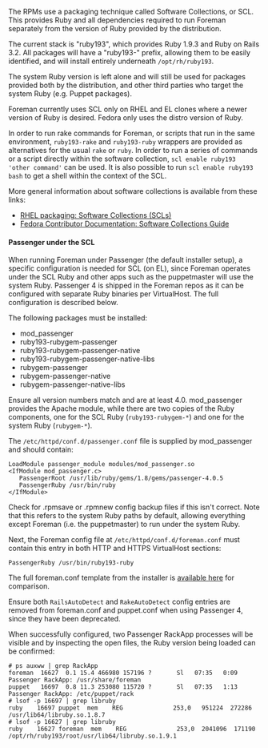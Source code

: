 The RPMs use a packaging technique called Software Collections, or SCL.  This provides Ruby and all dependencies required to run Foreman separately from the version of Ruby provided by the distribution.

The current stack is "ruby193", which provides Ruby 1.9.3 and Ruby on Rails 3.2.  All packages will have a "ruby193-" prefix, allowing them to be easily identified, and will install entirely underneath `/opt/rh/ruby193`.

The system Ruby version is left alone and will still be used for packages provided both by the distribution, and other third parties who target the system Ruby (e.g. Puppet packages).

Foreman currently uses SCL only on RHEL and EL clones where a newer version of Ruby is desired.  Fedora only uses the distro version of Ruby.

In order to run rake commands for Foreman, or scripts that run in the same environment, `ruby193-rake` and `ruby193-ruby` wrappers are provided as alternatives for the usual `rake` or `ruby`.  In order to run a series of commands or a script directly within the software collection, `scl enable ruby193 'other command'` can be used.  It is also possible to run `scl enable ruby193 bash` to get a shell within the context of the SCL.

More general information about software collections is available from these links:

* [RHEL packaging: Software Collections (SCLs)](http://jnovy.fedorapeople.org/scl-utils/scl.pdf)
* [Fedora Contributor Documentation: Software Collections Guide](http://docs.fedoraproject.org/en-US/Fedora_Contributor_Documentation/1/html/Software_Collections_Guide/index.html)

#### Passenger under the SCL

When running Foreman under Passenger (the default installer setup), a specific configuration is needed for SCL (on EL), since Foreman operates under the SCL Ruby and other apps such as the puppetmaster will use the system Ruby.  Passenger 4 is shipped in the Foreman repos as it can be configured with separate Ruby binaries per VirtualHost.  The full configuration is described below.

The following packages must be installed:

* mod_passenger
* ruby193-rubygem-passenger
* ruby193-rubygem-passenger-native
* ruby193-rubygem-passenger-native-libs
* rubygem-passenger
* rubygem-passenger-native
* rubygem-passenger-native-libs

Ensure all version numbers match and are at least 4.0.  mod_passenger provides the Apache module, while there are two copies of the Ruby components, one for the SCL Ruby (`ruby193-rubygem-*`) and one for the system Ruby (`rubygem-*`).

The `/etc/httpd/conf.d/passenger.conf` file is supplied by mod_passenger and should contain:

    LoadModule passenger_module modules/mod_passenger.so
    <IfModule mod_passenger.c>
       PassengerRoot /usr/lib/ruby/gems/1.8/gems/passenger-4.0.5
       PassengerRuby /usr/bin/ruby
    </IfModule>

Check for .rpmsave or .rpmnew config backup files if this isn't correct.  Note that this refers to the system Ruby paths by default, allowing everything except Foreman (i.e. the puppetmaster) to run under the system Ruby.

Next, the Foreman config file at `/etc/httpd/conf.d/foreman.conf` must contain this entry in both HTTP and HTTPS VirtualHost sections:

    PassengerRuby /usr/bin/ruby193-ruby

The full foreman.conf template from the installer is [available here](https://github.com/theforeman/puppet-foreman/blob/master/templates/foreman-vhost.conf.erb) for comparison.

Ensure both `RailsAutoDetect` and `RakeAutoDetect` config entries are removed from foreman.conf and puppet.conf when using Passenger 4, since they have been deprecated.

When successfully configured, two Passenger RackApp processes will be visible and by inspecting the open files, the Ruby version being loaded can be confirmed:

    # ps auxww | grep RackApp
    foreman  16627  0.1 15.4 466980 157196 ?       Sl   07:35   0:09 Passenger RackApp: /usr/share/foreman
    puppet   16697  0.8 11.3 253080 115720 ?       Sl   07:35   1:13 Passenger RackApp: /etc/puppet/rack
    # lsof -p 16697 | grep libruby
    ruby    16697 puppet  mem    REG              253,0   951224  272286 /usr/lib64/libruby.so.1.8.7
    # lsof -p 16627 | grep libruby
    ruby    16627 foreman  mem    REG              253,0  2041096  171190 /opt/rh/ruby193/root/usr/lib64/libruby.so.1.9.1
